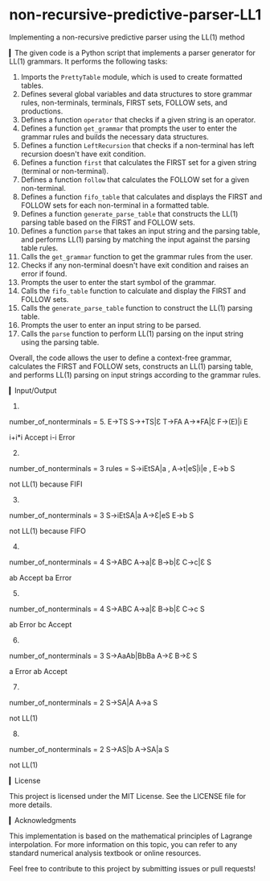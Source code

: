 # non-recursive-predictive-parser-LL1
Implementing a non-recursive predictive parser using the LL(1) method

▎The given code is a Python script that implements a parser generator for LL(1) grammars. It performs the following tasks:
1. Imports the `PrettyTable` module, which is used to create formatted tables.
2. Defines several global variables and data structures to store grammar rules, non-terminals, terminals, FIRST sets, FOLLOW sets, and productions.
3. Defines a function `operator` that checks if a given string is an operator.
4. Defines a function `get_grammar` that prompts the user to enter the grammar rules and builds the necessary data structures.
5. Defines a function `LeftRecursion` that checks if a non-terminal has left recursion doesn't have exit condition.
6. Defines a function `first` that calculates the FIRST set for a given string (terminal or non-terminal).
7. Defines a function `follow` that calculates the FOLLOW set for a given non-terminal.
8. Defines a function `fifo_table` that calculates and displays the FIRST and FOLLOW sets for each non-terminal in a formatted table.
9. Defines a function `generate_parse_table` that constructs the LL(1) parsing table based on the FIRST and FOLLOW sets.
10. Defines a function `parse` that takes an input string and the parsing table, and performs LL(1) parsing by matching the input against the parsing table rules.
11. Calls the `get_grammar` function to get the grammar rules from the user.
12. Checks if any non-terminal doesn't have exit condition and raises an error if found.
13. Prompts the user to enter the start symbol of the grammar.
14. Calls the `fifo_table` function to calculate and display the FIRST and FOLLOW sets.
15. Calls the `generate_parse_table` function to construct the LL(1) parsing table.
16. Prompts the user to enter an input string to be parsed.
17. Calls the `parse` function to perform LL(1) parsing on the input string using the parsing table.

Overall, the code allows the user to define a context-free grammar, calculates the FIRST and FOLLOW sets, constructs an LL(1) parsing table, and performs LL(1) parsing on input strings according to the grammar rules.

▎Input/Output

1) 
number_of_nonterminals = 5.
E->TS
S->+TS|Ɛ
T->FA
A->*FA|Ɛ
F->(E)|i
E

i+i*i  Accept
i-i    Error

2) 
number_of_nonterminals = 3
rules = S->iEtSA|a  ,
A->t|eS|i|e   ,
E->b 
S

not LL(1) because FIFI

3) 

number_of_nonterminals = 3
S->iEtSA|a
A->Ɛ|eS
E->b
S

not LL(1) because FIFO

4) 

number_of_nonterminals = 4
S->ABC
A->a|Ɛ
B->b|Ɛ
C->c|Ɛ
S

ab Accept
ba Error

5) 

number_of_nonterminals = 4
S->ABC
A->a|Ɛ
B->b|Ɛ
C->c
S

ab Error
bc Accept

6) 

number_of_nonterminals = 3
S->AaAb|BbBa
A->Ɛ
B->Ɛ
S

a Error
ab Accept

7) 

number_of_nonterminals = 2
S->SA|A
A->a
S

not LL(1)

8) 

number_of_nonterminals = 2
S->AS|b
A->SA|a
S

not LL(1)

▎License

This project is licensed under the MIT License. See the LICENSE file for more details.

▎Acknowledgments

This implementation is based on the mathematical principles of Lagrange interpolation. For more information on this topic, you can refer to any standard numerical analysis textbook or online resources.

Feel free to contribute to this project by submitting issues or pull requests!
